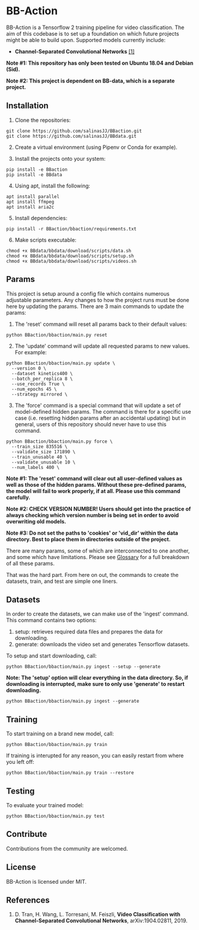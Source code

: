 # BB-Action

BB-Action is a Tensorflow 2 training pipeline for video classification. The aim of this codebase is to set up a foundation on which future projects might be able to build upon. Supported models currently include:

  * **Channel-Separated Convolutional Networks** [[1]](https://arxiv.org/pdf/1904.02811.pdf)
                                                                                
**Note #1: This repository has only been tested on Ubuntu 18.04 and Debian (Sid).**

**Note #2: This project is dependent on BB-data, which is a separate project.**

## Installation

  1. Clone the repositories:
  ```
  git clone https://github.com/salinasJJ/BBaction.git 
  git clone https://github.com/salinasJJ/BBdata.git
  ```
  2. Create a virtual environment (using Pipenv or Conda for example).

  3. Install the projects onto your system:
  ```
  pip install -e BBaction
  pip install -e BBdata
  ```
  4. Using apt, install the following:         
  ```
  apt install parallel
  apt install ffmpeg
  apt install aria2c
  ```                                                                   
  5. Install dependencies:
  ```
  pip install -r BBaction/bbaction/requirements.txt
  ```
  6. Make scripts executable: 
  ```
  chmod +x BBdata/bbdata/download/scripts/data.sh         
  chmod +x BBdata/bbdata/download/scripts/setup.sh         
  chmod +x BBdata/bbdata/download/scripts/videos.sh         
  ```
    
## Params    

This project is setup around a config file which contains numerous adjustable parameters. Any changes to how the project runs must be done here by updating the params. There are 3 main commands to update the params:
  1. The 'reset' command will reset all params back to their default values:
  ```
  python BBaction/bbaction/main.py reset
  ```      
  2. The 'update' command will update all requested params to new values. For example:                 
  ```
  python BBaction/bbaction/main.py update \
    --version 0 \
    --dataset kinetics400 \
    --batch_per_replica 8 \
    --use_records True \
    --num_epochs 45 \
    --strategy mirrored \
  ```
  3. The 'force' command is a special command that will update a set of model-defined hidden params. The command is there for a specific use case (i.e. resetting hidden params after an accidental updating) but in general, users of this repository should never have to use this command.
  ```
  python BBaction/bbaction/main.py force \
    --train_size 835516 \
    --validate_size 171890 \
    --train_unusable 40 \
    --validate_unusable 10 \
    --num_labels 400 \
  ```

**Note #1: The 'reset' command will clear out all user-defined values as well as those of the hidden params. Without these pre-defined params, the model will fail to work properly, if at all. Please use this command carefully.**

**Note #2: CHECK VERSION NUMBER! Users should get into the practice of always checking which version number is being set in order to avoid overwriting old models.**

**Note #3: Do not set the paths to 'cookies' or 'vid_dir' within the data directory. Best to place them in directories outside of the project.**

There are many params, some of which are interconnected to one another, and some which have limitations. Please see [Glossary](GLOSSARY.md) for a full breakdown of all these params.

That was the hard part. From here on out, the commands to create the datasets, train, and test are simple one liners.

## Datasets

In order to create the datasets, we can make use of the 'ingest' command. This command contains two options:
  1. setup: retrieves required data files and prepares the data for downloading.
  2. generate: downloads the video set and generates Tensorflow datasets.

To setup and start downloading, call:
```
python BBaction/bbaction/main.py ingest --setup --generate
```

**Note: The 'setup' option will clear everything in the data directory. So, if downloading is interrupted, make sure to only use 'generate' to restart downloading.**
```
python BBaction/bbaction/main.py ingest --generate
```

## Training

To start training on a brand new model, call:
```
python BBaction/bbaction/main.py train
```
If training is interupted for any reason, you can easily restart from where you left off:
```
python BBaction/bbaction/main.py train --restore
```

## Testing

To evaluate your trained model:
```
python BBaction/bbaction/main.py test
```

## Contribute

Contributions from the community are welcomed.

## License

BB-Action is licensed under MIT.

## References

  1. D. Tran, H. Wang, L. Torresani, M. Feiszli, **Video Classification with Channel-Separated Convolutional Networks**, arXiv:1904.02811, 2019.